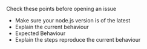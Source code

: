 Check these points before opening an issue

* Make sure your node.js version is of the latest
* Explain the current behaviour
* Expected Behaviour
* Explain the steps reproduce the current behaviour
